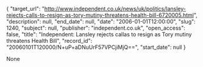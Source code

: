 {
  "target_url": "http://www.independent.co.uk/news/uk/politics/lansley-rejects-calls-to-resign-as-tory-mutiny-threatens-health-bill-6720005.html", 
  "description": null, 
  "end_date": null, 
  "date": "2006-01-01T12:00:00", 
  "slug": 1240, 
  "subject": null, 
  "publisher": "independent.co.uk", 
  "open_access": false, 
  "title": "Independent: Lansley rejects callas to resign as Tory mutiny threatens Health Bill", 
  "record_id": "20060101T120000/N+uP+aDNuUrF57VPCjiMjQ==", 
  "start_date": null
}

None